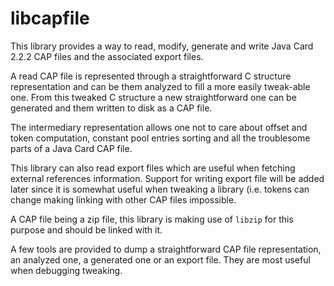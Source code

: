 libcapfile
==========

This library provides a way to read, modify, generate and write Java Card 2.2.2
CAP files and the associated export files.

A read CAP file is represented through a straightforward C structure
representation and can be them analyzed to fill a more easily tweak-able one.
From this tweaked C structure a new straightforward one can be generated and
them written to disk as a CAP file.

The intermediary representation allows one not to care about offset and token
computation, constant pool entries sorting and all the troublesome parts of a
Java Card CAP file.

This library can also read export files which are useful when fetching
external references information. Support for writing export file will be added
later since it is somewhat useful when tweaking a library (i.e. tokens can
change making linking with other CAP files impossible.

A CAP file being a zip file, this library is making use of `libzip` for this
purpose and should be linked with it.

A few tools are provided to dump a straightforward CAP file representation, an
analyzed one, a generated one or an export file. They are most useful when
debugging tweaking.
